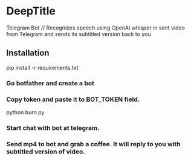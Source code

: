 # DeepTitle
Telegram Bot // Recognizes speech using OpenAI whisper in sent video from Telegram and sends its subtitled version back to you 
## Installation 
pip install -r requirements.txt

### Go botfather and create a bot

### Copy token and paste it to BOT_TOKEN field.

python burn.py

### Start chat with bot at telegram. 

### Send mp4 to bot and grab a coffee. It will reply to you with subtitled version of video.
